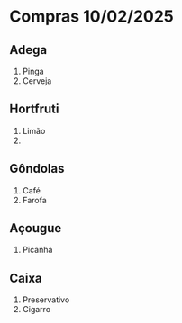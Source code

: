 # Compras 10/02/2025

## Adega

1. Pinga
2. Cerveja

## Hortfruti

1. Limão
2. 

## Gôndolas

1. Café
2. Farofa
 
## Açougue
1. Picanha

## Caixa 
1. Preservativo
2. Cigarro

